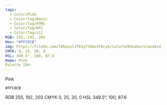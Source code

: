 ```yaml
---
tags:
  - Color/Pink
  - Color/Tag/Basic
  - Color/Tag/HTML
  - Color/Tag/NTC
  - Color/Tag/x11
RGB: 255, 192, 203
Hex: "#FFC0CB"
img: https://filedn.com/l0hpzxl1f01yT7GHxtF8cyk/Color%20Snake/standard_csv_to_svg/FFC0CB.svg
CMYK: 0, 25, 20, 0
HSL: 349.5°, 100, 87.6
Name: Pink
Palette ID#:
---
```

Pink
```palette
#FFC0CB
```
RGB 255, 192, 203
CMYK	0, 25, 20, 0
HSL	349.5°, 100, 87.6